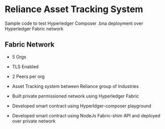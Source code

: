 # Reliance Asset Tracking System
Sample code to test Hyperledger Composer .bna deployment over Hyperledger Fabric network

## Fabric Network
- 5 Orgs
- TLS Enabled
- 2 Peers per org

- Asset Tracking system between Reliance group of Industries

- Built private permissioned network using Hyperledger Fabric

- Developed smart contract using Hyperldger-composer playground

- Developed smart contract using NodeJs Fabric-shim API and deployed over private network
